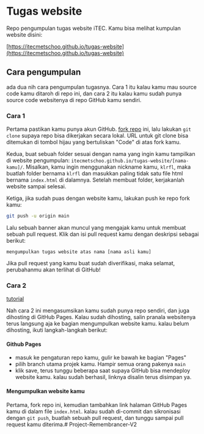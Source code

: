 # Tugas website

Repo pengumpulan tugas website iTEC. Kamu bisa melihat kumpulan website disini:

[https://itecmetschoo.github.io/tugas-website](https://itecmetschoo.github.io/tugas-website)

## Cara pengumpulan

ada dua nih cara pengumpulan tugasnya. Cara 1 itu kalau kamu mau source code kamu ditaroh di repo ini, dan cara 2 itu kalau kamu sudah punya source code websitenya di repo GitHub kamu sendiri.

### Cara 1
Pertama pastikan kamu punya akun GitHub. [fork repo](https://docs.github.com/en/pull-requests/collaborating-with-pull-requests/working-with-forks/fork-a-repo)
ini, lalu lakukan `git clone` supaya repo bisa dikerjakan secara lokal. URL untuk git clone bisa ditemukan di tombol hijau yang bertuliskan "Code" di atas fork kamu.

Kedua, buat sebuah folder sesuai dengan nama yang ingin kamu tampilkan di website pengumpulan: `itecmetschoo.github.io/tugas-website/[nama-kamu]/`. Misalkan, kamu
ingin menggunakan nickname kamu, `klrfl`, maka buatlah folder bernama `klrfl` dan masukkan paling tidak satu file html bernama `index.html` di dalamnya. Setelah
membuat folder, kerjakanlah website sampai selesai.

Ketiga, jika sudah puas dengan website kamu, lakukan push ke repo fork kamu:

```bash
git push -u origin main
```

Lalu sebuah banner akan muncul yang mengajak kamu untuk membuat sebuah pull request. Klik dan isi pull request kamu dengan deskripsi sebagai berikut:

`mengumpulkan tugas website atas nama [nama asli kamu]`

Jika pull request yang kamu buat sudah diverifikasi, maka selamat, perubahanmu akan terlihat di GitHub!

### Cara 2
[tutorial](https://www.howtogeek.com/devops/how-to-set-up-a-simple-free-website-with-github-pages/)

Nah cara 2 ini mengasumsikan kamu sudah punya repo sendiri, dan juga dihosting di GitHub Pages. Kalau sudah dihosting, salin pranala websitenya terus langsung aja ke bagian mengumpulkan website kamu. kalau belum dihosting, ikuti langkah-langkah berikut:

#### Github Pages
- masuk ke pengaturan repo kamu, gulir ke bawah ke bagian "Pages"
- pilih branch utama projek kamu. Hampir semua orang pakenya `main`
- klik save, terus tunggu beberapa saat supaya GitHub bisa mendeploy website kamu.
kalau sudah berhasil, linknya disalin terus disimpan ya.

#### Mengumpulkan website kamu

Pertama, fork repo ini, kemudian tambahkan link halaman GitHub Pages kamu di dalam file `index.html`. kalau sudah di-commit dan sikronisasi dengan `git push`, buatlah sebuah pull request, dan tunggu sampai pull request kamu diterima.# Project-Remembrancer-V2
